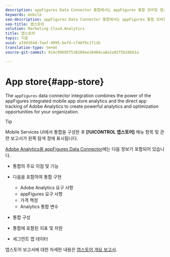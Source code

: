 ```yaml
---
description: appFigures Data Connector 통합에서는 appFigures 통합 모바일 앱스토어 분석의 힘과 Adobe Analytics의 직접 앱 추적 기능을 결합하여 조직을 위한 강력한 분석 및 최적화 기회를 만듭니다.
keywords: mobile
seo-description: appFigures Data Connector 통합에서는 appFigures 통합 모바일 앱스토어 분석의 힘과 Adobe Analytics의 직접 앱 추적 기능을 결합하여 조직을 위한 강력한 분석 및 최적화 기회를 만듭니다.
seo-title: 앱스토어
solution: Marketing Cloud,Analytics
title: 앱스토어
topic: 지표
uuid: a194364d-faaf-4995-befd-cf48f9c1f11b
translation-type: tm+mt
source-git-commit: 814c99695f538160ae28484ca8e2a92f5b24bb1a

---
```



# App store{#app-store}

The `appFigures` data connector integration combines the power of the appFigures integrated mobile app store analytics and the direct app tracking of Adobe Analytics to create powerful analytics and optimization opportunities for your organization.

>[!TIP]
>
>Mobile Services UI에서 통합을 구성한 후 **[!UICONTROL 앱스토어]** 메뉴 항목 및 관련 보고서가 왼쪽 탐색 창에 표시됩니다.

[Adobe Analytics용 appFigures Data Connector](https://marketing.adobe.com/resources/help/en_US/connectors/appfigures/)에는 다음 정보가 포함되어 있습니다.
<!--REKHA: no idea where this guide lives-->

* 통합의 주요 이점 및 기능
* 다음을 포함하여 통합 구현

   * Adobe Analytics 요구 사항
   * appFigures 요구 사항
   * 가격 책정
   * Analytics 통합 변수

* 통합 구성
* 통합에 포함된 지표 및 차원
* 세그먼트 앱 데이터

앱스토어 보고서에 대한 자세한 내용은 [앱스토어 개요 보고서](/help/using/usage/c-app-store-store-performance.md).
